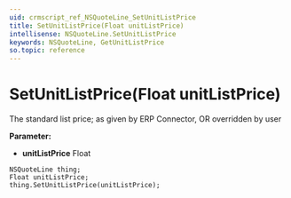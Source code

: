 ```yaml
---
uid: crmscript_ref_NSQuoteLine_SetUnitListPrice
title: SetUnitListPrice(Float unitListPrice)
intellisense: NSQuoteLine.SetUnitListPrice
keywords: NSQuoteLine, GetUnitListPrice
so.topic: reference
---
```


# SetUnitListPrice(Float unitListPrice)

The standard list price; as given by ERP Connector, OR overridden by user

**Parameter:** 
 - **unitListPrice** Float

```crmscript
NSQuoteLine thing;
Float unitListPrice;
thing.SetUnitListPrice(unitListPrice);
```

